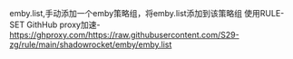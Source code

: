 emby.list,手动添加一个emby策略组，将emby.list添加到该策略组
使用RULE-SET GithHub proxy加速-https://ghproxy.com/https://raw.githubusercontent.com/S29-zg/rule/main/shadowrocket/emby/emby.list
